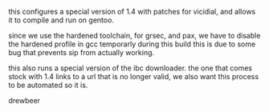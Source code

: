 this configures a special version of 1.4 with patches for vicidial, and allows it to compile and run on gentoo.


since we use the hardened toolchain, for grsec, and pax, we have to disable the hardened profile in gcc temporarly during this build this is due to some bug that prevents sip from actually working.


this also runs a special version of the ibc downloader. the one that comes stock with 1.4 links to a url that is no longer valid, we also want this process to be automated so it is.

drewbeer
